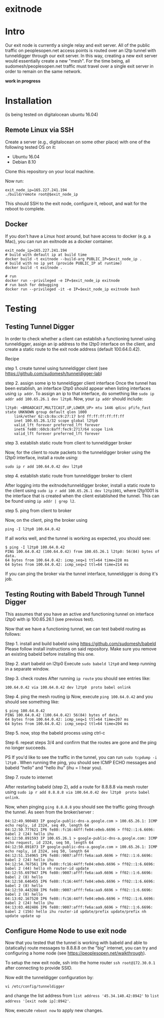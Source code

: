 exitnode
========

# Intro #

Our exit node is currently a single relay and exit server. All of the public traffic on peoplesopen.net access points is routed over an l2tp tunnel with tunneldigger through our exit server.
In this way, creating a new exit server would essentially create a new "mesh". For the time being, all sudomesh/peoplesopen.net traffic must travel over a single exit server in order to remain on the same network.

__work in progress__

# Installation #

(is being tested on digitalocean ubuntu 16.04)

## Remote Linux via SSH ##

Create a server (e.g., digitalocean on some other place) with one of the following tested OS on it:
* Ubuntu 16.04
* Debian 8.10

Clone this repository on your local machine.

Now run: 

```
exit_node_ip=165.227.241.194
./build/remote root@$exit_node_ip
```

This should SSH to the exit node, configure it, reboot, and wait for the reboot to complete.

## Docker

If you don't have a Linux host around, but have access to docker (e.g. a Mac), you can run an exitnode as a docker container.

```
exit_node_ip=165.227.241.194
# build with default ip at build time
docker build -t exitnode --build-arg PUBLIC_IP=$exit_node_ip .
# build with no ip yet (provide PUBLIC_IP at runtime)
docker build -t exitnode .

# run
docker run --privileged -e IP=$exit_node_ip exitnode
# run bash for debugging
docker run --privileged -it -e IP=$exit_node_ip exitnode bash
```

# Testing

## Testing Tunnel Digger

In order to check whether a client can establish a functioning tunnel using tunneldigger, assign an ip address to the l2tp0 interface on the client, and create a static route to the exit node address (default 100.64.0.42).

Recipe

step 1. create tunnel using tunneldigger client (see https://github.com/sudomesh/tunneldigger-lab)

step 2. assign some ip to tunneldigger client interface
Once the tunnel has been establish, an interface l2tp0 should appear when listing interfaces using ```ip addr```. To assign an ip to that interface, do something like ```sudo ip addr add 100.65.26.1 dev l2tp0```. 
Now, your ```ip addr``` should include:

```
l2tp0: <BROADCAST,MULTICAST,UP,LOWER_UP> mtu 1446 qdisc pfifo_fast state UNKNOWN group default qlen 1000
    link/ether 62:cb:8a:c9:27:17 brd ff:ff:ff:ff:ff:ff
    inet 100.65.26.1/32 scope global l2tp0
    valid_lft forever preferred_lft forever
    inet6 fe80::60cb:8aff:fec9:2717/64 scope link 
    valid_lft forever preferred_lft forever
```

step 3. establish static route from client to tunneldigger broker

Now, for the client to route packets to the tunneldigger broker using the l2tp0 interface, install a route using:

```
sudo ip r add 100.64.0.42 dev l2tp0
```

step 4. establish static route from tunneldigger broker to client

After logging into the exitnode/tunneldigger broker, install a static route to the client using ```sudo ip r add 100.65.26.1 dev l2tp1001```, where l2tp1001 is the interface that is created when the client established the tunnel. This can be found using ```ip addr | grep l2```.

step 5. ping from client to broker

Now, on the client, ping the broker using

```
ping -I l2tp0 100.64.0.42
```

If all works well, and the tunnel is working as expected, you should see:

```
$ ping -I l2tp0 100.64.0.42
PING 100.64.0.42 (100.64.0.42) from 100.65.26.1 l2tp0: 56(84) bytes of data.
64 bytes from 100.64.0.42: icmp_seq=1 ttl=64 time=228 ms
64 bytes from 100.64.0.42: icmp_seq=2 ttl=64 time=214 ms
```

If you can ping the broker via the tunnel interface, tunneldigger is doing it's job.

## Testing Routing with Babeld Through Tunnel Digger

This assumes that you have an active and functioning tunnel on interface l2tp0 with ip 100.65.26.1 (see previous test).

Now that we have a functioning tunnel, we can test babeld routing as follows:

Step 1. install and build babeld using https://github.com/sudomesh/babeld
Please follow install instructions on said repository. Make sure you remove an existing babeld before installing this one.

Step 2. start babeld on l2tp0 
Execute ```sudo babeld l2tp0``` and keep running in a separate window.

Step 3. check routes
After running ```ip route``` you should see entries like:

```
100.64.0.42 via 100.64.0.42 dev l2tp0  proto babel onlink 
```

Step 4. ping the mesh routing ip
Now, execute ```ping 100.64.0.42``` and you should see something like:

```
$ ping 100.64.0.42
PING 100.64.0.42 (100.64.0.42) 56(84) bytes of data.
64 bytes from 100.64.0.42: icmp_seq=1 ttl=64 time=207 ms
64 bytes from 100.64.0.42: icmp_seq=2 ttl=64 time=204 ms
```

Step 5. now, stop the babeld process using ctrl-c

Step 6. repeat steps 3/4 and confirm that the routes are gone and the ping no longer succeeds.

PS If you'd like to see the traffic in the tunnel, you can run ```sudo tcpdump -i l2tp0``` . When running the ping, you should see ICMP ECHO messages and babeld "hello" and "hello ihu" (ihu = I hear you).

Step 7. route to internet

After restarting babeld (step 2), add a route for 8.8.8.8 via mesh router using ```sudo ip r add 8.8.8.8 via 100.64.0.42 dev l2tp0  proto babel onlink```.

Now, when pinging ```ping 8.8.8.8``` you should see the traffic going through the tunnel. As seen from the broker/server : 

```
04:12:49.900483 IP google-public-dns-a.google.com > 100.65.26.1: ICMP echo reply, id 2324, seq 49, length 64
04:12:50.777621 IP6 fe80::fc16:44ff:fe04:e0eb.6696 > ff02::1:6.6696: babel 2 (24) hello ihu
04:12:50.891593 IP 100.65.26.1 > google-public-dns-a.google.com: ICMP echo request, id 2324, seq 50, length 64
04:12:50.891873 IP google-public-dns-a.google.com > 100.65.26.1: ICMP echo reply, id 2324, seq 50, length 64
04:12:51.154965 IP6 fe80::9007:afff:fe6a:aa9.6696 > ff02::1:6.6696: babel 2 (24) hello ihu
04:12:54.767561 IP6 fe80::fc16:44ff:fe04:e0eb.6696 > ff02::1:6.6696: babel 2 (44) hello nh router-id update
04:12:55.697947 IP6 fe80::9007:afff:fe6a:aa9.6696 > ff02::1:6.6696: babel 2 (8) hello
04:12:58.646455 IP6 fe80::fc16:44ff:fe04:e0eb.6696 > ff02::1:6.6696: babel 2 (8) hello
04:12:59.443288 IP6 fe80::9007:afff:fe6a:aa9.6696 > ff02::1:6.6696: babel 2 (8) hello
04:13:02.167520 IP6 fe80::fc16:44ff:fe04:e0eb.6696 > ff02::1:6.6696: babel 2 (24) hello ihu
04:13:03.402486 IP6 fe80::9007:afff:fe6a:aa9.6696 > ff02::1:6.6696: babel 2 (156) hello ihu router-id update/prefix update/prefix nh update update up
```

## Configure Home Node to use exit node 

Now that you tested that the tunnel is working with babeld and able to (statically) route messages to 8.8.8.8 on the "big" internet, you can try and configuring a home node (see https://peoplesopen.net/walkthrough). 

To setup the new exit node, ssh into the home router ```ssh root@172.30.0.1``` after connecting to provide SSID.

Now edit the tunneldigger configuration by:

```vi /etc/config/tunneldigger```

and change the list address from ```list address '45.34.140.42:8942'``` to ```list address '[exit node ip]:8942'```.

Now, execute ```reboot now``` to apply new changes.
